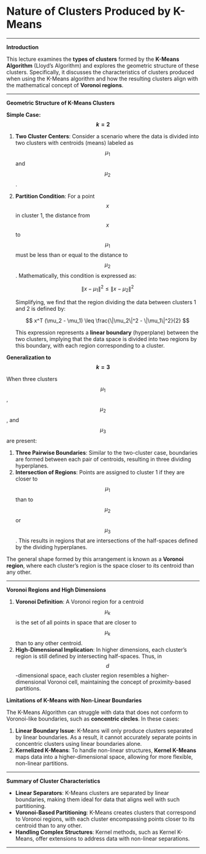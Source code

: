 # Nature of Clusters Produced by K-Means  

---

 **Introduction**  

This lecture examines the **types of clusters** formed by the **K-Means Algorithm** (Lloyd’s Algorithm) and explores the geometric structure of these clusters. Specifically, it discusses the characteristics of clusters produced when using the K-Means algorithm and how the resulting clusters align with the mathematical concept of **Voronoi regions**.

---

 **Geometric Structure of K-Means Clusters**  

**Simple Case: $$ k = 2 $$**  

1. **Two Cluster Centers**: Consider a scenario where the data is divided into two clusters with centroids (means) labeled as $$ \mu_1 $$ and $$ \mu_2 $$.
2. **Partition Condition**: For a point $$ x $$ in cluster 1, the distance from $$ x $$ to $$ \mu_1 $$ must be less than or equal to the distance to $$ \mu_2 $$. Mathematically, this condition is expressed as:

   $$
   \| x - \mu_1 \|^2 \leq \| x - \mu_2 \|^2
   $$

   Simplifying, we find that the region dividing the data between clusters 1 and 2 is defined by:

   $$
   x^T (\mu_2 - \mu_1) \leq \frac{\|\mu_2\|^2 - \|\mu_1\|^2}{2}
   $$

   This expression represents a **linear boundary** (hyperplane) between the two clusters, implying that the data space is divided into two regions by this boundary, with each region corresponding to a cluster.

**Generalization to $$ k = 3 $$**  

When three clusters $$ \mu_1 $$, $$ \mu_2 $$, and $$ \mu_3 $$ are present:

1. **Three Pairwise Boundaries**: Similar to the two-cluster case, boundaries are formed between each pair of centroids, resulting in three dividing hyperplanes.
2. **Intersection of Regions**: Points are assigned to cluster 1 if they are closer to $$ \mu_1 $$ than to $$ \mu_2 $$ or $$ \mu_3 $$. This results in regions that are intersections of the half-spaces defined by the dividing hyperplanes.

The general shape formed by this arrangement is known as a **Voronoi region**, where each cluster’s region is the space closer to its centroid than any other.

---

 **Voronoi Regions and High Dimensions**  

1. **Voronoi Definition**: A Voronoi region for a centroid $$ \mu_k $$ is the set of all points in space that are closer to $$ \mu_k $$ than to any other centroid.
2. **High-Dimensional Implication**: In higher dimensions, each cluster’s region is still defined by intersecting half-spaces. Thus, in $$ d $$-dimensional space, each cluster region resembles a higher-dimensional Voronoi cell, maintaining the concept of proximity-based partitions.

**Limitations of K-Means with Non-Linear Boundaries**  

The K-Means Algorithm can struggle with data that does not conform to Voronoi-like boundaries, such as **concentric circles**. In these cases:

1. **Linear Boundary Issue**: K-Means will only produce clusters separated by linear boundaries. As a result, it cannot accurately separate points in concentric clusters using linear boundaries alone.
2. **Kernelized K-Means**: To handle non-linear structures, **Kernel K-Means** maps data into a higher-dimensional space, allowing for more flexible, non-linear partitions.

---

 **Summary of Cluster Characteristics**  

- **Linear Separators**: K-Means clusters are separated by linear boundaries, making them ideal for data that aligns well with such partitioning.
- **Voronoi-Based Partitioning**: K-Means creates clusters that correspond to Voronoi regions, with each cluster encompassing points closer to its centroid than to any other.
- **Handling Complex Structures**: Kernel methods, such as Kernel K-Means, offer extensions to address data with non-linear separations.

---
